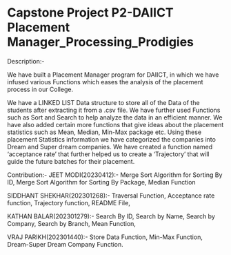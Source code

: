 # Capstone Project P2-DAIICT Placement Manager_Processing_Prodigies
Description:-

We have built a Placement Manager program for DAIICT, in which we have infused various Functions which eases the analysis of the placement process in our College.

We have a LINKED LIST Data structure to store all of the Data of the students after extracting it from a .csv file. We have further used Functions such as Sort and Search to help analyze the data in an efficient manner. We have also added certain more functions that give ideas about the placement statistics such as Mean, Median, Min-Max package etc. Using these placement Statistics information we have categorized the companies into Dream and Super dream companies. We have created a function named ‘acceptance rate’ that further helped us to create a ‘Trajectory’ that will guide the future batches for their placement.


Contribution:-
JEET MODI(20230412):-
Merge Sort Algorithm for Sorting By ID,
Merge Sort Algorithm for Sorting By Package,
Median Function

SIDDHANT SHEKHAR(202301268):-
Traversal Function,
Acceptance rate function,
Trajectory function,
README File,

KATHAN BALAR(202301279):-
Search By ID,
Search by Name,
Search by Company,
Search by Branch,
Mean Function,

VRAJ PARIKH(202301440):-
Store Data Function,
Min-Max Function,
Dream-Super Dream Company Function.

